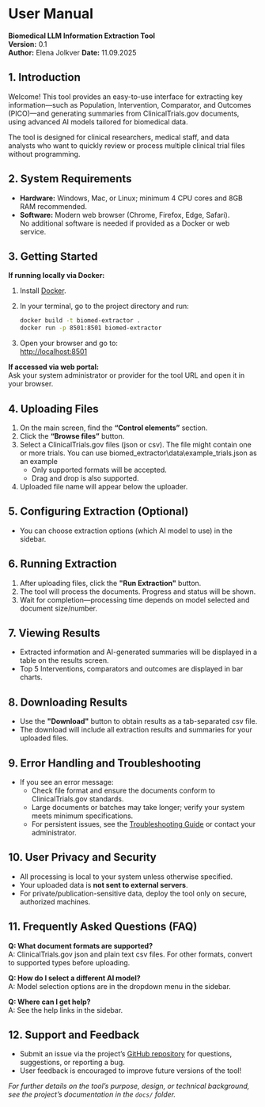 # **User Manual**

**Biomedical LLM Information Extraction Tool**  
**Version:** 0.1  
**Author:** Elena Jolkver
**Date:** 11.09.2025



## **1. Introduction**

Welcome! This tool provides an easy-to-use interface for extracting key information—such as Population, Intervention, Comparator, and Outcomes (PICO)—and generating summaries from ClinicalTrials.gov documents, using advanced AI models tailored for biomedical data.

The tool is designed for clinical researchers, medical staff, and data analysts who want to quickly review or process multiple clinical trial files without programming.



## **2. System Requirements**

- **Hardware:** Windows, Mac, or Linux; minimum 4 CPU cores and 8GB RAM recommended.
- **Software:** Modern web browser (Chrome, Firefox, Edge, Safari).  
  No additional software is needed if provided as a Docker or web service.


## **3. Getting Started**

**If running locally via Docker:**
1. Install [Docker](https://www.docker.com/get-started).
2. In your terminal, go to the project directory and run:

    ```bash
    docker build -t biomed-extractor .
    docker run -p 8501:8501 biomed-extractor
    ```

3. Open your browser and go to:  
   [http://localhost:8501](http://localhost:8501)

**If accessed via web portal:**  
Ask your system administrator or provider for the tool URL and open it in your browser.



## **4. Uploading Files**

1. On the main screen, find the **“Control elements”** section.
2. Click the **“Browse files”** button.
3. Select a ClinicalTrials.gov files (json or csv). The file might contain one or more trials. You can use biomed_extractor\data\example_trials.json as an example
    - Only supported formats will be accepted.
    - Drag and drop is also supported.
4. Uploaded file name will appear below the uploader.



## **5. Configuring Extraction (Optional)**

- You can choose extraction options (which AI model to use) in the sidebar.


## **6. Running Extraction**

1. After uploading files, click the **"Run Extraction"** button.
2. The tool will process the documents. Progress and status will be shown.
3. Wait for completion—processing time depends on model selected and document size/number.



## **7. Viewing Results**

- Extracted information and AI-generated summaries will be displayed in a table on the results screen.
- Top 5 Interventions, comparators and outcomes are displayed in bar charts.



## **8. Downloading Results**

- Use the **"Download"** button to obtain results as a tab-separated csv file.
- The download will include all extraction results and summaries for your uploaded files.



## **9. Error Handling and Troubleshooting**

- If you see an error message:
  - Check file format and ensure the documents conform to ClinicalTrials.gov standards.
  - Large documents or batches may take longer; verify your system meets minimum specifications.
  - For persistent issues, see the [Troubleshooting Guide](troubleshooting.md) or contact your administrator.



## **10. User Privacy and Security**

- All processing is local to your system unless otherwise specified.
- Your uploaded data is **not sent to external servers**.
- For private/publication-sensitive data, deploy the tool only on secure, authorized machines.


## **11. Frequently Asked Questions (FAQ)**

**Q: What document formats are supported?**  
A: ClinicalTrials.gov json and plain text csv files. For other formats, convert to supported types before uploading.


**Q: How do I select a different AI model?**  
A: Model selection options are in the dropdown menu in the sidebar.

**Q: Where can I get help?**  
A: See the help links in the sidebar.



## **12. Support and Feedback**

- Submit an issue via the project’s [GitHub repository](https://github.com/ElenJ/biomed-extractor) for questions, suggestions, or reporting a bug.
- User feedback is encouraged to improve future versions of the tool!


*For further details on the tool’s purpose, design, or technical background, see the project’s documentation in the `docs/` folder.*